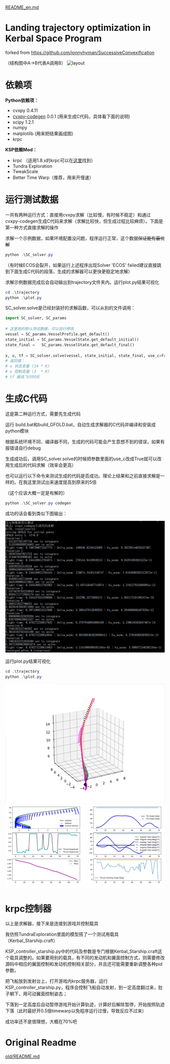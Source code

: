 
[README_en.md](README_en.md)

# Landing trajectory optimization in Kerbal Space Program
forked from https://github.com/jonnyhyman/SuccessiveConvexification

（结构图中A->B代表A调用B）
![layout](img/project_layout.png)

# 依赖项
**Python依赖项：**
- cvxpy                    0.4.11   
- [cvxpy-codegen](https://github.com/moehle/cvxpy_codegen)            0.0.1  (用来生成C代码，具体看下面的说明)   
- scipy                   1.2.1   
- numpy   
- matplotlib (用来把结果画成图)    
- krpc  

**KSP依赖Mod：**


- krpc （适用1.8.x的krpc可以在[这里](http://krpc.s3-website-us-east-1.amazonaws.com/deploy/master/1417/)找到）  
- Tundra Exploration  
- TweakScale  
- Better Time Warp（推荐，用来开慢速）  

# 运行测试数据

一共有两种运行方式：直接用cvxpy求解（比较慢，有时候不稳定）和通过cvxpy-codegen生成C代码来求解（求解比较快，但生成过程比较麻烦）。下面是第一种方式直接求解的操作

求解一个示例数据，如果环境配置没问题，程序运行正常，这个数据~~保证能有最优解~~
``` powershell
python .\SC_solver.py
```
（有时候ECOS会裂开，如果运行上述程序出现Solver 'ECOS' failed建议直接跳到下面生成C代码的段落，生成的求解器可以更快更稳定地求解）

求解示例数据完成后会自动输出到trajectory文件夹内。运行plot.py结果可视化
``` powershell
cd .\trajectory
python .\plot.py
```


SC_solver.solve是已经封装好的求解函数，可以从别的文件调用：
```python
import SC_solver, SC_params

# 这里用的默认测试数据，可以自行修改
vessel = SC_params.VesselProfile.get_default()
state_initial = SC_params.VesselState.get_default_initial()
state_final =   SC_params.VesselState.get_default_final()

x, u, tf = SC_solver.solve(vessel, state_initial, state_final, use_c=False, verbose=False)
# 返回值：
# x 状态变量 (14 * K)
# u 控制变量 (3  * K)
# tf 最佳飞行时间

```

# 生成C代码

这是第二种运行方式，需要先生成代码

运行 build.bat和build_GFOLD.bat，自动生成求解器的C代码并编译和安装成python模块 

根据系统环境不同、编译器不同，生成的代码可能会产生意想不到的错误，如果有报错请自行debug 

生成成功后，调用SC_solver.solve的时候把参数里面的use_c改成True就可以改用生成后的代码求解（效率会更高）

也可以运行以下命令来测试生成的代码是否成功。理论上结果和之前直接求解是一样的。在我这里测试出来速度提高到原来的5倍

（这个应该大概一定是有解的）
``` powershell
python .\SC_solver.py codegen
```
成功的话会看到类似下图输出：

![tr1](img/output.png)



运行plot.py结果可视化
``` powershell
cd .\trajectory
python .\plot.py

```
![tr1](img/trajectory_new1.png)
![tr2](img/trajectory_new2.png)

# krpc控制器

以上是求解器，接下来是连接到游戏并控制载具

我仿照TundraExploration里面的模型搭了一个测试用载具（Kerbal_Starship.craft）

KSP_controller_starship.py中的代码及参数是专门根据Kerbal_Starship.craft这个载具调整的。如果要用别的载具，有不同的发动机和翼面控制方式，则需要修改源码中相应的翼面控制和发动机控制相关部分，并且还可能需要重新调整各种pid参数。

把飞船放到发射台上，打开游戏内krpc服务器，运行KSP_controller_starship.py，程序会控制飞船自动发射，到一定高度翻过来，肚子朝下，用可动翼面控制姿态；

下落到一定高度后自动暂停游戏开始计算轨迹，计算好后解除暂停，开始按照轨迹下落（此时最好开0.5倍timewarp以免程序运行过慢，导致反应不过来）

成功率还不是很理想，大概在70%吧

# Original Readme

[old/README.md](old/README.md)
